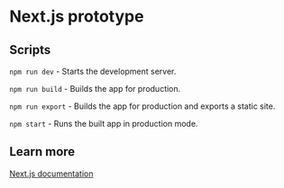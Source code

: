 # Next.js prototype

## Scripts

`npm run dev` - Starts the development server.

`npm run build` - Builds the app for production.

`npm run export` - Builds the app for production and exports a static site.

`npm start` - Runs the built app in production mode.

## Learn more

[Next.js documentation](https://nextjs.org/docs)

